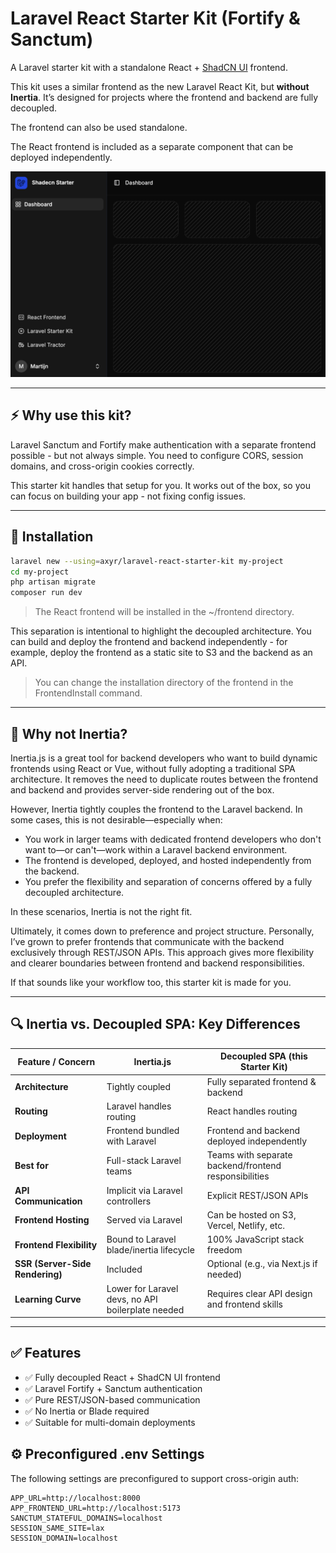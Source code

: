 # Laravel React Starter Kit (Fortify & Sanctum)

A Laravel starter kit with a standalone React + [ShadCN UI](https://ui.shadcn.com) frontend.

This kit uses a similar frontend as the new Laravel React Kit, but **without Inertia**. It’s designed for projects where the frontend and backend are fully decoupled.

The frontend can also be used standalone.

The React frontend is included as a separate component that can be deployed independently.


![Screenshot](./docs/screenshot.png)

---

## ⚡️ Why use this kit?

Laravel Sanctum and Fortify make authentication with a separate frontend possible - but not always simple. You need to configure CORS, session domains, and cross-origin cookies correctly.

This starter kit handles that setup for you. It works out of the box, so you can focus on building your app - not fixing config issues.

---

## 🔧 Installation

```sh
laravel new --using=axyr/laravel-react-starter-kit my-project
cd my-project
php artisan migrate
composer run dev
```

> The React frontend will be installed in the ~/frontend directory.

This separation is intentional to highlight the decoupled architecture. You can build and deploy the frontend and backend independently - for example, deploy the frontend as a static site to S3 and the backend as an API.

> You can change the installation directory of the frontend in the FrontendInstall command.

---

## 🔌 Why not Inertia?
Inertia.js is a great tool for backend developers who want to build dynamic frontends using React or Vue, without fully adopting a traditional SPA architecture. It removes the need to duplicate routes between the frontend and backend and provides server-side rendering out of the box.

However, Inertia tightly couples the frontend to the Laravel backend. In some cases, this is not desirable—especially when:

- You work in larger teams with dedicated frontend developers who don't want to—or can't—work within a Laravel backend environment.
- The frontend is developed, deployed, and hosted independently from the backend.
- You prefer the flexibility and separation of concerns offered by a fully decoupled architecture.

In these scenarios, Inertia is not the right fit.

Ultimately, it comes down to preference and project structure. Personally, I’ve grown to prefer frontends that communicate with the backend exclusively through REST/JSON APIs. This approach gives more flexibility and clearer boundaries between frontend and backend responsibilities.

If that sounds like your workflow too, this starter kit is made for you.

---

## 🔍 Inertia vs. Decoupled SPA: Key Differences

| Feature / Concern               | **Inertia.js**                                    | **Decoupled SPA** (this Starter Kit)                  |
| ------------------------------- | ------------------------------------------------- | ----------------------------------------------------- |
| **Architecture**                | Tightly coupled                                   | Fully separated frontend & backend                    |
| **Routing**                     | Laravel handles routing                           | React handles routing                                 |
| **Deployment**                  | Frontend bundled with Laravel                     | Frontend and backend deployed independently           |
| **Best for**                    | Full-stack Laravel teams                          | Teams with separate backend/frontend responsibilities |
| **API Communication**           | Implicit via Laravel controllers                  | Explicit REST/JSON APIs                               |
| **Frontend Hosting**            | Served via Laravel                                | Can be hosted on S3, Vercel, Netlify, etc.            |
| **Frontend Flexibility**        | Bound to Laravel blade/inertia lifecycle          | 100% JavaScript stack freedom                         |
| **SSR (Server-Side Rendering)** | Included                                          | Optional (e.g., via Next.js if needed)                |
| **Learning Curve**              | Lower for Laravel devs, no API boilerplate needed | Requires clear API design and frontend skills         |

---

## ✅ Features
- ✅ Fully decoupled React + ShadCN UI frontend
- ✅ Laravel Fortify + Sanctum authentication
- ✅ Pure REST/JSON-based communication
- ✅ No Inertia or Blade required
- ✅ Suitable for multi-domain deployments

## ⚙️ Preconfigured .env Settings

The following settings are preconfigured to support cross-origin auth:

```dotenv
APP_URL=http://localhost:8000
APP_FRONTEND_URL=http://localhost:5173
SANCTUM_STATEFUL_DOMAINS=localhost
SESSION_SAME_SITE=lax
SESSION_DOMAIN=localhost
```
